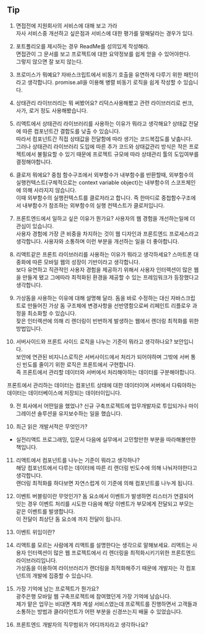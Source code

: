 ## Tip
1. 면접전에 지원회사의 서비스에 대해 보고 가라  
자사 서비스중 개선하고 싶은점과 서비스에 대한 평가를 말해달라는 경우가 있다.

2. 포트폴리오를 제시하는 경우 ReadMe를 성의있게 작성해라.  
면접관이 그 문서를 보고 프로젝트에 대한 요약정보를 쉽게 얻을 수 있어야한다.  
그렇지 않으면 잘 보지 않는다.  





1. 프로미스가 뭐예요?
자바스크립트에서 비동기 호출을 유연하게 다루기 위한 패턴이라고 생각합니다.
promise.all을 이용해 병렬 비동기 로직을 쉽게 작성할 수 있습니다.


2. 상태관리 라이브러리는 뭐 써봤어요?
리덕스사용해봤고 관련 라이브러리로 썬크, 사가, 로거 정도 사용해봤습니다.

3. 리액트에서 상태관리 라이브러리를 사용하는 이유가 뭐라고 생각해요?
상태값 전달에 따른 컴포넌트간 결합도를 낮출 수 있습니다.  
따라서 컴포넌트간 직접 상태값을 전달함에 따라 생기는 코드복잡도를 낮춥니다.  
그러나 상태관리 라이브러리 도입에 따른 추가 코드와 상태값관리 방식은 작은 프로젝트에서 불필요할 수 있기 때문에 프로젝트 규모에 따라 상태관리 툴의 도입여부를 결정해야합니다. 


4. 클로저 뭐에요?
중첨 함수구조에서 외부함수가 내부함수를 반환할때, 외부함수의 실행컨텍스트(구체적으로는 context variable object)는 내부함수의 스코프체인에 의해 사라지지 않습니다.  
이때 외부함수의 실행컨텍스트를 클로저라고 합니다.
즉 한마디로 중첩함수구조에서 내부함수가 참조하는 외부함수의 실행 컨텍스트가 클로저입니다.  


5. 프론트엔드에서 일하고 싶은 이유가 뭔가요?
사용자의 웹 경험을 개선하는일에 더 관심이 있습니다.  
사용자 경험에 가장 큰 비중을 차지하는 것이 웹 디자인과 프론트엔드 프로세스라고 생각합니다. 사용자와 소통하며 이런 부분을 개선하는 일을 더 좋아합니다. 


6. 리액트같은 프론트 라이브러리를 사용하는 이유가 뭐라고 생각하세요?
스마트폰 대중화에 따른 모바일 웹의 성장이 기반이라고 생각합니다.  
보다 유연하고 직관적인 사용자 경험을 제공하기 위해서 사용자 인터렉션이 많은 웹을 만들게 됐고 그에따라 최적화된 환경을 제공할 수 있는 프레임워크가 등장했다고 생각합니다.

7. 가상돔을 사용하는 이유에 대해 설명해 달라.
돔을 바로 수정하는 대신 자바스크립트로 만들어진 가상 돔 구조체에 변경사항을  선반영함으로써 리페인트 리플로우 과정을 최소화할 수 있습니다.  
잦은 인터렉션에 의해 리 렌더링이 빈번하게 발생하는 웹에서 렌더링 최적화를 위한 방법입니다.  



8. 서버사이드와 프론트 사이드 로직을 나누는 기준이 뭐라고 생각하나요?
보안입니다.  
보안에 연관된 비지니스로직은 서버사이드에서 처리가 되어야하며 
그밖에 서버 통신 빈도를 줄이기 위한 로직은 프론트에서 구현합니다.  
즉 프론트에서 관리할 데이터와 서버에서 처리해야하는 데이터를 구분해야합니다.  

프론트에서 관리하는 데이터는 컴포넌트 상태에 대한 데이터이며
서버에서 다뤄야하는 데이터는 데이터베이스에 저장되는 데이터이입니다.  


9. 전 회사에서 어떤일을 했었나?
신규 구축프로젝트에 업무개발자로 투입되거나 마이그레이션 솔루션을 유지보수하는 일을 했습니다. 


10. 최근 읽은 개발서적은 무엇인가?
- 실전리액트 프로그래밍, 입문서 다음에 실무에서 고민할만한 부분을 따라해볼만한 책입니다.

11. 리액트에서 컴포넌트를 나누는 기준이 뭐라고 생각하나?  
해당 컴포넌트에서 다루는 데이터에 따른 리 랜더링 빈도수에 의해 나눠저야한다고 생각합니다.  
랜더링 최적화를 하다보면 자연스럽게 이 기준에 의해 컴포넌트를 나누게 됩니다.


12. 이벤트 버블링이란 무엇인가?
돔 요소에서 이벤트가 발생하면 리스터가 연결되어 잇는 경우 이벤트 처리를 시도한 다음에
해당 이벤트가 부모에게 전달되고 부모는 같은 이벤트를 발생합니다.  
이 전달이 최상단 돔 요소에 까지 전달이 됩니다.  


13. 이벤트 위임이란?



14. 리액트를 모르는 사람에게 리액트를 설명한다는 생각으로 말해보세요.
리액트는 사용자 인터렉션이 많은 웹 프로젝트에서 리 렌더링을 최적화시키기위한 프론트엔드 라이브러리입니다.  
가상돔을 이용하여 라이브러리가 랜더링을 최적화해주기 때문에 개발자는 각 컴포넌트의 개발에 집중할 수 있습니다.



15. 가장 기억에 남는 프로젝트가 뭔가요?  
광주은행 모바일 웹 구축프로젝트에 참여했던게 가장 기억에 남습니다.  
제가 맡은 업무는 비대면 계좌 계설 서비스였는데 프로젝트를 진행하면서 고객들과 소통하는 방법과 클라이언트가 어떤 부분을 신경쓰는지 배울 수 있었습니다.

16. 프론트엔드 개발자의 직무범위가 어디까지라고 생각하나요?